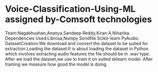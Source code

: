# Voice-Classification-Using-ML assigned by-Comsoft technologies 
Team:Nagabhushan,Ananya,Sandeep Reddy,Kiran A,Niharika.
Dependencies Used:Librosa,Numpy Sondfile Scikit-learn PyAudio.
DatasetCreation:We download and convert the dataset to be suited for extraction.Loading the dataset:It is about loading the dataset in Python which involves extracting audio features the file should be in .wav type.
After we load the dataset,we use to train it on suited sklearn model.
 After training we measure how good the model is doing.
